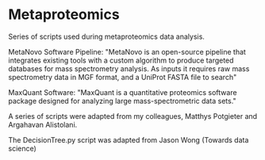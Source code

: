 # Metaproteomics

Series of scripts used during metaproteomics data analysis.

MetaNovo Software Pipeline: "MetaNovo is an open-source pipeline that integrates existing tools with a custom algorithm to produce targeted databases for mass spectrometry analysis. As inputs it requires raw mass spectrometry data in MGF format, and a UniProt FASTA file to search"

MaxQuant Software: "MaxQuant is a quantitative proteomics software package designed for analyzing large mass-spectrometric data sets."

A series of scripts were adapted from my colleagues, Matthys Potgieter and Argahavan Alistolani.

The DecisionTree.py script was adapted from Jason Wong (Towards data science)

